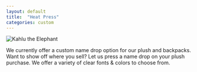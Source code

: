 ```yaml
---
layout: default
title:  "Heat Press"
categories: custom
---
```


![Kahlu the Elephant](http://pettingzoo.s3.amazonaws.com/catalogs/custom/Kahlu_Elephant_pink.png)

We currently offer a custom name drop option for our plush
and backpacks. Want to show off where you sell? Let us press a name drop
on your plush purchase. We offer a variety of clear fonts & colors to choose from.